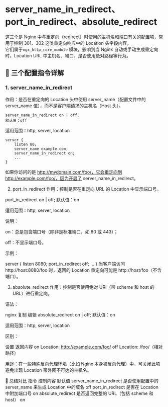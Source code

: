 # server_name_in_redirect、port_in_redirect、absolute_redirect<br>
这三个是 Nginx 中与重定向（redirect）时使用的主机名和端口有关的配置项，常用于控制 301、302 这类重定向响应中的 Location 头字段内容。<br>
它们属于```ngx_http_core_module``` 模块，影响到当 Nginx 自动或手动生成重定向时，Location URL 中主机名、端口、是否使用绝对路径等行为。<br>
## 🔧 三个配置指令详解<br>

### 1. server_name_in_redirect<br>
作用：是否在重定向的 Location 头中使用 server_name（配置文件中的 server_name 值），而不是客户端请求的主机名（Host 头）。<br>
```
server_name_in_redirect on | off;
默认值：off
```
适用范围：http, server, location<br>
```
server {
    listen 80;
    server_name example.com;
    server_name_in_redirect on;
    ...
}
```
如果你访问的是 http://mydomain.com/foo/，它会重定向到 http://example.com/foo/，因为开启了 server_name_in_redirect。

2. port_in_redirect
作用：控制是否在重定向 URL 的 Location 中显示端口号。

port_in_redirect on | off;
默认值：on

适用范围：http, server, location

说明：

on：总是包含端口号（除非是标准端口，如 80 或 443）；

off：不显示端口号。

示例：

server {
    listen 8080;
    port_in_redirect off;
    ...
}
当客户端访问 http://host:8080/foo 时，返回的 Location 重定向可能是 http://host/foo（不含端口）。

3. absolute_redirect
作用：控制是否使用绝对 URI（带 scheme 和 host 的 URL）进行重定向。

语法：

nginx
复制
编辑
absolute_redirect on | off;
默认值：on

适用范围：http, server, location

区别：

设置	返回内容
on	Location: http://example.com/foo/
off	Location: /foo/（相对路径）

用途：在一些特殊反向代理环境（比如 Nginx 本身被反向代理）中，可关闭此项避免出现 Location 带外网不可达的主机名。

🧠 总结对比
指令	控制内容	默认值
server_name_in_redirect	是否使用配置中的 server_name 来生成 Location 中的域名	off
port_in_redirect	是否在 Location 中附加端口号	on
absolute_redirect	是否返回完整的 URL（包括 scheme 和 host）	on

